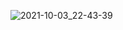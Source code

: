 ![2021-10-03_22-43-39](https://user-images.githubusercontent.com/59517205/135769257-33c101e9-8f3a-43af-afe5-edb4fb52e608.png)
